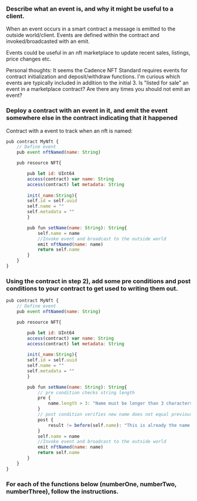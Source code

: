 ### Describe what an event is, and why it might be useful to a client.
  When an event occurs in a smart contract a message is emitted to the outside world/client. Events are defined within the contract and invoked/broadcasted with an emit. 
  
  Events could be useful in an nft marketplace to update recent sales, listings, price changes etc. 
  
  Personal thoughts: It seems the Cadence NFT Standard requires events for contract
  initialization and deposit/withdraw functions. I'm curious which events are typically included in addition to the initial 3. Is "listed for sale" an event in a marketplace contract? Are there any times you should not emit an event? 
  
### Deploy a contract with an event in it, and emit the event somewhere else in the contract indicating that it happened

Contract with a event to track when an nft is named:
```javascript
pub contract MyNft {
    // Define event
    pub event nftNamed(name: String)

    pub resource NFT{

        pub let id: UInt64
        access(contract) var name: String
        access(contract) let metadata: String
        
        init(_name:String){
        self.id = self.uuid
        self.name = ""
        self.metadata = ""
        }

        pub fun setName(name: String): String{
            self.name = name
            //Invoke event and broadcast to the outside world
            emit nftNamed(name: name)
            return self.name
        }
    }
}
```

### Using the contract in step 2), add some pre conditions and post conditions to your contract to get used to writing them out.

```javascript
pub contract MyNft {
    // Define event
    pub event nftNamed(name: String)

    pub resource NFT{

        pub let id: UInt64
        access(contract) var name: String
        access(contract) let metadata: String
        
        init(_name:String){
        self.id = self.uuid
        self.name = ""
        self.metadata = ""
        }

        pub fun setName(name: String): String{
            // pre condition checks string length
            pre {
                name.length > 3: "Name must be longer than 3 characters"
            }
            // post condition verifies new name does not equal previous name
            post {
                result != before(self.name): "This is already the name!"
            }
            self.name = name
            //Invoke event and broadcast to the outside world
            emit nftNamed(name: name)
            return self.name
        }
    }
}
```

### For each of the functions below (numberOne, numberTwo, numberThree), follow the instructions.
